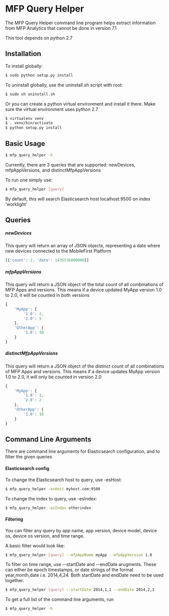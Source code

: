 MFP Query Helper
================

The MFP Query Helper command line program helps extract information from MFP Analytics that cannot be done in
version 7.1

This tool depends on python 2.7

Installation
------------

To install globally:

```bash
$ sudo python setup.py install
```

To uninstall globally, use the uninstall.sh script with root:

```bash
$ sudo sh uninstall.sh
```

Or you can create a python virtual environment and install it there. Make sure the virtual environment uses
python 2.7

```bash
$ virtualenv venv
$ . venv/bin/activate
$ python setup.py install
```

Basic Usage
-----------

```bash
$ mfp_query_helper -h
```

Currently, there are 3 queries that are supported: newDevices, mfpAppVersions, and distinctMfpAppVersions

To run one simply use:

```bash
$ mfp_query_helper [query]
```

By default, this will search Elasticsearch host localhost:9500 on index 'worklight'

Queries
-------

##### newDevices

This query will return an array of JSON objects, representing a date where new devices connected
to the MobileFirst Platform

```javascript
[{'count': 2, 'date': 1435536000000}]
```

##### mfpAppVersions

This query will return a JSON object of the total count of all combinations of MFP Apps and versions.
This means if a device updated MyApp version 1.0 to 2.0, it will be counted in both versions

```javascript
{
    'MyApp': {
        '1.0': 2,
        '2.0': 5
    },
    'OtherApp': {
        '1.0': 10
    }
}
```

##### distinctMfpAppVersions

This query will return a JSON object of the distinct count of all combinations of MFP Apps and versions.
This means if a device updates MyApp version 1.0 to 2.0, it will only be counted in version 2.0

```javascript
{
    'MyApp': {
        '1.0': 1,
        '2.0': 2
    },
    'OtherApp': {
        '1.0': 10
    }
}
```

Command Line Arguments
----------------------

There are command line arguments for Elasticsearch configuration, and to filter the given queries

#### Elasticsearch config

To change the Elasticsearch host to query, use -esHost:

```bash
$ mfp_query_helper -esHost myhost.com:9500
```

To change the index to query, use -esIndex:

```bash
$ mfp_query_helper -esIndex otherindex
```

#### Filtering

You can filter any query by app name, app version, device model, device os, device os version, and time range.

A basic filter would look like:

```bash
$ mfp_query_helper [query] --mfpAppName myApp --mfpAppVersion 1.0
```

To filter on time range, use --startDate and --endDate arugments. These can either be epoch timestamps, or date
strings of the format year,month,date i.e. 2014,4,24. Both startDate and endDate need to be used together.

```bash
$ mfp_query_helper [query] --startDate 2014,1,1 --endDate 2014,2,1
```

To get a full list of the command line arguments, run

```bash
$ mfp_query_helper -h
```